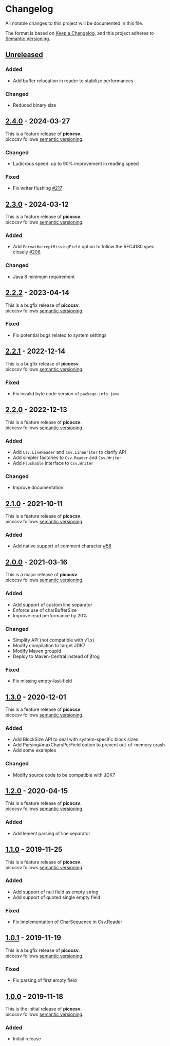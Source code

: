 # Changelog

All notable changes to this project will be documented in this file.

The format is based on [Keep a Changelog](https://keepachangelog.com/en/1.0.0/),
and this project adheres to [Semantic Versioning](https://semver.org/spec/v2.0.0.html).

## [Unreleased]

### Added

- Add buffer relocation in reader to stabilize performances

### Changed

- Reduced binary size

## [2.4.0] - 2024-03-27

This is a feature release of **picocsv**.   
picocsv follows [semantic versioning](https://semver.org/).

### Changed

- Ludicrous speed: up to 90% improvement in reading speed

### Fixed

- Fix writer flushing [#217](https://github.com/nbbrd/picocsv/issues/217)

## [2.3.0] - 2024-03-12

This is a feature release of **picocsv**.   
picocsv follows [semantic versioning](https://semver.org/).

### Added

- Add `Format#acceptMissingField` option to follow the RFC4180 spec closely [#208](https://github.com/nbbrd/picocsv/issues/208)

### Changed

- Java 8 minimum requirement

## [2.2.2] - 2023-04-14

This is a bugfix release of **picocsv**.   
picocsv follows [semantic versioning](https://semver.org/).

### Fixed

- Fix potential bugs related to system settings

## [2.2.1] - 2022-12-14

This is a bugfix release of **picocsv**.   
picocsv follows [semantic versioning](https://semver.org/).

### Fixed

- Fix invalid byte code version of `package-info.java`

## [2.2.0] - 2022-12-13

This is a feature release of **picocsv**.   
picocsv follows [semantic versioning](https://semver.org/).

### Added

- Add `Csv.LineReader` and `Csv.LineWriter` to clarify API
- Add simpler factories to `Csv.Reader` and `Csv.Writer`
- Add `Flushable` interface to `Csv.Writer`

### Changed

- Improve documentation

## [2.1.0] - 2021-10-11

This is a feature release of **picocsv**.   
picocsv follows [semantic versioning](https://semver.org/).

### Added

- Add native support of comment character [#58](https://github.com/nbbrd/picocsv/issues/58)

## [2.0.0] - 2021-03-16

This is a major release of **picocsv**.   
picocsv follows [semantic versioning](https://semver.org/).

### Added

- Add support of custom line separator
- Enforce use of charBufferSize
- Improve read performance by 20%

### Changed

- Simplify API (not compatible with v1.x)
- Modify compilation to target JDK7
- Modify Maven groupId
- Deploy to Maven-Central instead of jfrog

### Fixed

- Fix missing empty-last-field

## [1.3.0] - 2020-12-01

This is a feature release of **picocsv**.   
picocsv follows [semantic versioning](https://semver.org/).

### Added

- Add BlockSize API to deal with system-specific block sizes
- Add Parsing#maxCharsPerField option to prevent out-of-memory crash
- Add some examples

### Changed

- Modify source code to be compatible with JDK7

## [1.2.0] - 2020-04-15

This is a feature release of **picocsv**.   
picocsv follows [semantic versioning](https://semver.org/).

### Added

- Add lenient parsing of line separator

## [1.1.0] - 2019-11-25

This is a feature release of **picocsv**.   
picocsv follows [semantic versioning](https://semver.org/).

### Added

- Add support of null field as empty string
- Add support of quoted single empty field

### Fixed

- Fix implementation of CharSequence in Csv.Reader

## [1.0.1] - 2019-11-19

This is a bugfix release of **picocsv**.   
picocsv follows [semantic versioning](https://semver.org/).

### Fixed

- Fix parsing of first empty field

## [1.0.0] - 2019-11-18

This is the initial release of **picocsv**.   
picocsv follows [semantic versioning](https://semver.org/).

### Added

- Initial release

[Unreleased]: https://github.com/nbbrd/picocsv/compare/v2.4.0...HEAD
[2.4.0]: https://github.com/nbbrd/picocsv/compare/v2.3.0...v2.4.0
[2.3.0]: https://github.com/nbbrd/picocsv/compare/v2.2.2...v2.3.0
[2.2.2]: https://github.com/nbbrd/picocsv/compare/v2.2.1...v2.2.2
[2.2.1]: https://github.com/nbbrd/picocsv/compare/v2.2.0...v2.2.1
[2.2.0]: https://github.com/nbbrd/picocsv/compare/v2.1.0...v2.2.0
[2.1.0]: https://github.com/nbbrd/picocsv/compare/v2.0.0...v2.1.0
[2.0.0]: https://github.com/nbbrd/picocsv/compare/v1.3.0...v2.0.0
[1.3.0]: https://github.com/nbbrd/picocsv/compare/v1.2.0...v1.3.0
[1.2.0]: https://github.com/nbbrd/picocsv/compare/v1.1.0...v1.2.0
[1.1.0]: https://github.com/nbbrd/picocsv/compare/v1.0.1...v1.1.0
[1.0.1]: https://github.com/nbbrd/picocsv/compare/v1.0.0...v1.0.1
[1.0.0]: https://github.com/nbbrd/picocsv/releases/tag/v1.0.0
